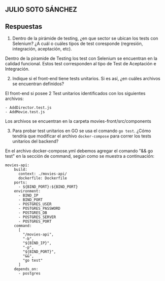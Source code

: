 ## JULIO SOTO SÁNCHEZ

## Respuestas

1. Dentro de la pirámide de testing, ¿en que sector se ubican los tests con Selenium? ¿A cuál o cuáles tipos de test coresponde (regresión, integración, aceptación, etc).

 Dentro de la piramide de Testing los test con Selenium se encuentran en la calidad funcional. Estos test corresponden al tipo de Test de Aceptación e Integración.

2. Indique si el front-end tiene tests unitarios. Si es así, ¿en cuáles archivos se encuentran definidos?

El front-end si posee 2 Test unitarios identificados con los siguientes archivos:

    - AddDirector.test.js
    - AddMovie.test.js

Los archivos se encuentran en la carpeta movies-front/src/components

3. Para probar test unitarios en GO se usa el comando `go test`. ¿Cómo tendría que modificar el archivo `docker-compose` para correr los tests unitarios del backend?

En el archivo docker-compose.yml debemos agregar el comando "&& go test" en la sección de command, según como se muestra a continuación:

```
movies-api:
    build:
      context: ./movies-api/
      dockerfile: Dockerfile
    ports:
      - ${BIND_PORT}:${BIND_PORT}
    environment:
      - BIND_IP
      - BIND_PORT
      - POSTGRES_USER
      - POSTGRES_PASSWORD
      - POSTGRES_DB
      - POSTGRES_SERVER
      - POSTGRES_PORT
    command:
      [
        "/movies-api",
        "-b",
        "${BIND_IP}",
        "-p",
        "${BIND_PORT}",
        "&&",
        "go test"
      ]
    depends_on:
      - postgres
```